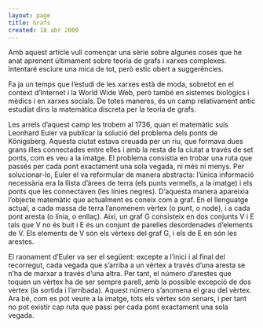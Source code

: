 ```yaml
---
layout: page
title: Grafs
created: 18 abr 2009
---
```


Amb aquest article vull començar una sèrie sobre algunes coses que he anat
aprenent últimament sobre teoria de grafs i xarxes complexes. Intentaré
esciure una mica de tot, però estic obert a suggerències.

Fa ja un temps que l’estudi de les xarxes està de moda, sobretot en el context
d’Internet i la World Wide Web, però també en sistemes biològics i mèdics i en
xarxes socials. De totes maneres, és un camp relativament antic estudiat dins
la matemàtica discreta per la teoria de grafs.

Les arrels d’aquest camp les trobem al 1736, quan el matemàtic suís Leonhard
Euler va publicar la solució del problema dels ponts de Königsberg. Aquesta
ciutat estava creuada per un riu, que formava dues grans illes connectades
entre elles i amb la resta de la ciutat a través de set ponts, com es veu a la
imatge. El problema consistia en trobar una ruta que passés per cada pont
exactament una sola vegada, ni més ni menys. Per solucionar-lo, Euler el va
reformular de manera abstracta: l’única informació necessària era la llista
d’àrees de terra (els punts vermells, a la imatge) i els ponts que les
connectaven (les línies negres). D’aquesta manera apareixia l’objecte
matemàtic que actualment es coneix com a graf. En el llenguatge actual, a cada
massa de terra l’anomenem vèrtex (o punt, o node), i a cada pont aresta (o
línia, o enllaç). Així, un graf G consisteix en dos conjunts V i E tals que V
no és buit i E és un conjunt de parelles desordenades d’elements de V. Els
elements de V són els vèrtexs del graf G, i els de E en són les arestes.

El raonament d’Euler va ser el següent: excepte a l’inici i al final del
recorregut, cada vegada que s’arriba a un vèrtex a través d’una aresta se n’ha
de marxar a través d’una altra. Per tant, el número d’arestes que toquen un
vèrtex ha de ser sempre parell, amb la possible excepció de dos vèrtex (la
sortida i l’arribada). Aquest número s’anomena el grau del vèrtex. Ara bé, com
es pot veure a la imatge, tots els vèrtex són senars, i per tant no pot
existir cap ruta que passi per cada pont exactament una sola vegada.
